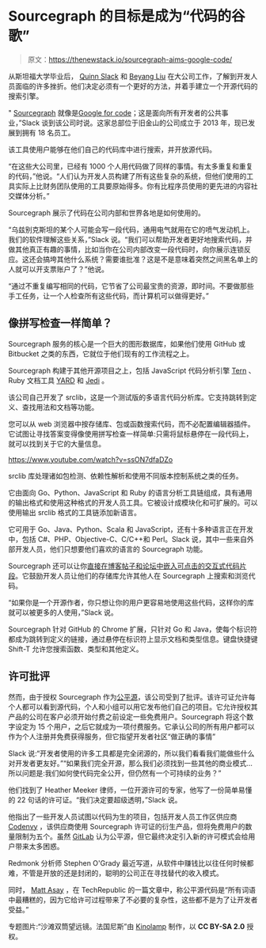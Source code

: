 # Sourcegraph 的目标是成为“代码的谷歌”

> 原文：<https://thenewstack.io/sourcegraph-aims-google-code/>

从斯坦福大学毕业后， [Quinn Slack](https://twitter.com/sqs) 和 [Beyang Liu](https://github.com/beyang) 在大公司工作，了解到开发人员面临的许多挫折。他们决定必须有一个更好的方法，并着手建立一个开源代码的搜索引擎。

" [Sourcegraph](https://sourcegraph.com/) 就像是[Google for code](https://thenewstack.io/google-launches-carbon-an-experimental-replacement-for-c/)；这是面向所有开发者的公共事业，”Slack 谈到该公司时说。这家总部位于旧金山的公司成立于 2013 年，现已发展到拥有 18 名员工。

该工具使用户能够在他们自己的代码库中进行搜索，并开放源代码。

“在这些大公司里，已经有 1000 个人用代码做了同样的事情。有太多重复和重复的代码，”他说。“人们认为开发人员构建了所有这些复杂的系统，但他们使用的工具实际上比财务团队使用的工具要原始得多。你有比程序员使用的更先进的内容社交媒体分析。”

Sourcegraph 展示了代码在公司内部和世界各地是如何使用的。

“乌兹别克斯坦的某个人可能会写一段代码，通用电气就用在它的喷气发动机上。我们的软件理解这些关系，”Slack 说。“我们可以帮助开发者更好地搜索代码，并做其他真正有趣的事情，比如当你在公司内部改变一段代码时，向你展示连锁反应。这还会搞垮其他什么系统？需要谁批准？这是不是意味着突然之间黑名单上的人就可以开支票账户了？”他说。

“通过不重复编写相同的代码，它节省了公司最宝贵的资源，即时间。不要做那些手工任务，让一个人检查所有这些代码，而计算机可以做得更好。”

## **像拼写检查一样简单？**

Sourcegraph 服务的核心是一个巨大的图形数据库，如果他们使用 GitHub 或 Bitbucket 之类的东西，它就位于他们现有的工作流程之上。

Sourcegraph 构建于其他开源项目之上，包括 JavaScript 代码分析引擎 [Tern](http://ternjs.net/) 、Ruby 文档工具 [YARD](http://yardoc.org/) 和 [Jedi](https://github.com/davidhalter/jedi) 。

该公司自己开发了 srclib，这是一个测试版的多语言代码分析库。它支持跳转到定义、查找用法和文档等功能。

您可以从 web 浏览器中按存储库、包或函数搜索代码，而不必配置编辑器插件。它试图让寻找答案变得像使用拼写检查一样简单:只需将鼠标悬停在一段代码上，就可以找到关于它的大量信息。

https://www.youtube.com/watch?v=ssON7dfaDZo

srclib 库处理诸如包检测、依赖性解析和使用不同版本控制系统之类的任务。

它由面向 Go、Python、JavaScript 和 Ruby 的语言分析工具链组成，具有通用的输出格式和使用这种格式的开发人员工具。它被设计成模块化和可扩展的。可以使用输出 srclib 格式的工具链添加新语言。

它可用于 Go、Java、Python、Scala 和 JavaScript，还有十多种语言正在开发中，包括 C#、PHP、Objective-C、C/C++和 Perl。Slack 说，其中一些来自外部开发人员，他们只想要他们喜欢的语言的 Sourcegraph 功能。

Sourcegraph 还可以让你[直接在博客帖子和论坛中嵌入可点击的交互式代码片段](https://opensource.com/business/15/4/better-software-with-sourcegraph)。它鼓励开发人员让他们的存储库允许其他人在 Sourcegraph 上搜索和浏览代码。

“如果你是一个开源作者，你只想让你的用户更容易地使用这些代码，这样你的库就可以被更多的人使用，”Slack 说。

Sourcegraph 针对 GitHub 的 Chrome 扩展，只针对 Go 和 Java，使每个标识符都成为跳转到定义的链接，通过悬停在标识符上显示文档和类型信息。键盘快捷键 Shift-T 允许您搜索函数、类型和其他定义。

## **许可批评**

然而，由于授权 Sourcegraph 作为[公平源](https://fair.io/)，该公司受到了批评。该许可证允许每个人都可以看到源代码，个人和小组可以用它发布他们自己的项目。它允许授权其产品的公司在客户必须开始付费之前设定一些免费用户。Sourcegraph 将这个数字设定为 15 个用户，之后它就成为一项付费服务。它承认公司的所有用户都可以作为个人注册并免费获得服务，但它指望开发者社区“做正确的事情”

Slack 说:“开发者使用的许多工具都是完全闭源的，所以我们看看我们能做些什么对开发者更友好。”“如果我们完全开源，那么我们必须找到一些其他的商业模式…所以问题是:我们如何使代码完全公开，但仍然有一个可持续的业务？”

他们找到了 Heather Meeker 律师，一位开源许可的专家，他写了一份简单易懂的 22 句话的许可证。“我们决定要超级透明，”Slack 说。

他指出了一些开发人员试图以代码为生的项目，包括开发人员工作区供应商 [Codenvy](https://codenvy.com/legal/fair-source/) ，该供应商使用 Sourcegraph 许可证的衍生产品，但将免费用户的数量限制为五个。虽然 [GitLab](https://about.gitlab.com/2016/03/24/gitlab-look-at-the-fair-source-license/) 认为公平源，但它最终决定引入新的许可模式会给用户带来太多困惑。

Redmonk 分析师 Stephen O'Grady 最近写道，从软件中赚钱比以往任何时候都难，不管是开放的还是封闭的，聪明的公司正在寻找替代的收入模式。

同时， [Matt Asay](https://www.techrepublic.com/article/fair-source-licensing-is-the-worst-thing-to-happen-to-open-source-definitely-maybe/) ，在 TechRepublic 的一篇文章中，称公平源代码是“所有词语中最糟糕的，因为它给许可过程带来了不必要的复杂性，这些都不是为了让开发者受益。”

专题图片:“沙滩双筒望远镜。法国尼斯”由 [Kinolamp](https://www.flickr.com/photos/nbabaian/) 制作，以 **CC BY-SA 2.0** 授权。

<svg xmlns:xlink="http://www.w3.org/1999/xlink" viewBox="0 0 68 31" version="1.1"><title>Group</title> <desc>Created with Sketch.</desc></svg>